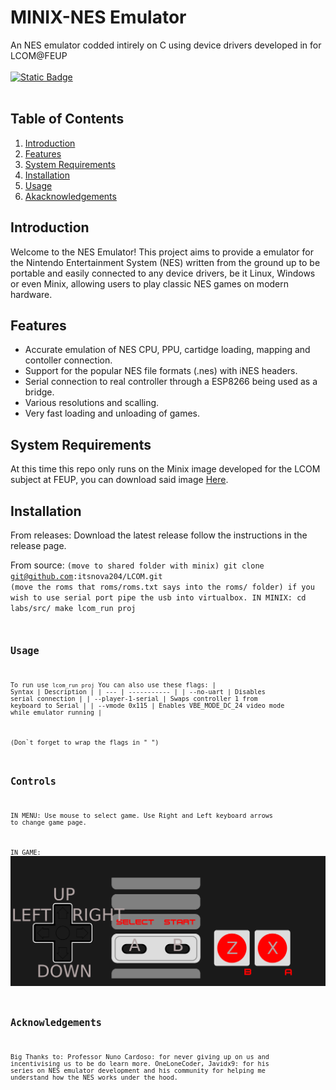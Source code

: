 # MINIX-NES Emulator 
An NES emulator codded intirely on C using device drivers developed in for LCOM@FEUP
<br><br/>
[![Static Badge](https://img.shields.io/badge/OS-Minix%203-blue)](https://minix3.org/)
<br><br/>

## Table of Contents
1. [Introduction](#introduction)
2. [Features](#features)
3. [System Requirements](#system-requirements)
4. [Installation](#installation)
5. [Usage](#usage)
6. [Akacknowledgements](#acknowledgements)


## Introduction
Welcome to the NES Emulator! This project aims to provide a emulator for the Nintendo Entertainment System (NES) written from the ground up to be portable and easily connected to any device drivers, be it Linux, Windows or even Minix, allowing users to play classic NES games on modern hardware.

## Features
- Accurate emulation of NES CPU, PPU, cartidge loading, mapping and contoller connection.
- Support for the popular NES file formats (.nes) with iNES headers.
- Serial connection to real controller through a ESP8266 being used as a bridge.
- Various resolutions and scalling.
- Very fast loading and unloading of games.

## System Requirements
At this time this repo only runs on the Minix image developed for the LCOM subject at FEUP, you can download said image [Here](https://drive.google.com/file/d/1dM32zTzkTUEqNtTwsO-n__XO6r1Y5I-f/view?usp=sharing).

## Installation
From releases: Download the latest release follow the instructions in the release page.

From source:
<code>(move to shared folder with minix)
git clone git@github.com:itsnova204/LCOM.git
(move the roms that roms/roms.txt says into the roms/ folder)
if you wish to use serial port pipe the usb into virtualbox.
IN MINIX:
    cd labs/src/
    make
    lcom_run proj
<code>

## Usage

To run use `lcom_run proj`
You can also use these flags:
| Syntax | Description |
| --- | ----------- |
| --no-uart | Disables serial connection |
| --player-1-serial | Swaps controller 1 from keyboard to Serial |
| --vmode 0x115 | Enables VBE_MODE_DC_24 video mode while emulator running |

(Don`t forget to wrap the flags in " ")

## Controls
IN MENU:
Use mouse to select game.
Use Right and Left keyboard arrows to change game page.

IN GAME:
![NES KB CTRL](https://github.com/itsnova204/LCOM/blob/main/doc/image.png?raw=true)

## Acknowledgements
Big Thanks to:
Professor Nuno Cardoso: for never giving up on us and incentivising us to be do learn more.
OneLoneCoder, Javidx9: for his series on NES emulator development and his community for helping me understand how the NES works under the hood.
